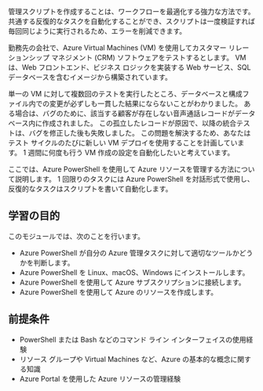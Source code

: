 管理スクリプトを作成することは、ワークフローを最適化する強力な方法です。 共通する反復的なタスクを自動化することができ、スクリプトは一度検証すれば毎回同じように実行されるため、エラーを削減できます。

勤務先の会社で、Azure Virtual Machines (VM) を使用してカスタマー リレーションシップ マネジメント (CRM) ソフトウェアをテストするとします。 VM は、Web フロントエンド、ビジネス ロジックを実装する Web サービス、SQL データベースを含むイメージから構築されています。

単一の VM に対して複数回のテストを実行したところ、データベースと構成ファイル内での変更が必ずしも一貫した結果にならないことがわかりました。 ある場合は、バグのために、該当する顧客が存在しない音声通話レコードがデータベース内に作成されました。 この孤立したレコードが原因で、以降の統合テストは、バグを修正した後も失敗しました。 この問題を解決するため、あなたはテスト サイクルのたびに新しい VM デプロイを使用することを計画しています。 1 週間に何度も行う VM 作成の設定を自動化したいと考えています。 

ここでは、Azure PowerShell を使用して Azure リソースを管理する方法について説明します。 1 回限りのタスクには Azure PowerShell を対話形式で使用し、反復的なタスクはスクリプトを書いて自動化します。 

## <a name="learning-objectives"></a>学習の目的
このモジュールでは、次のことを行います。

- Azure PowerShell が自分の Azure 管理タスクに対して適切なツールかどうかを判断します。
- Azure PowerShell を Linux、macOS、Windows にインストールします。
- Azure PowerShell を使用して Azure サブスクリプションに接続します。
- Azure PowerShell を使用して Azure のリソースを作成します。

## <a name="prerequisites"></a>前提条件

- PowerShell または Bash などのコマンド ライン インターフェイスの使用経験
- リソース グループや Virtual Machines など、Azure の基本的な概念に関する知識
- Azure Portal を使用した Azure リソースの管理経験
